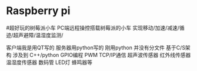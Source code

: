 # Raspberry pi
#超好玩的树莓派小车
PC端远程操控搭载树莓派的小车  实现移动/加速/减速/循迹/超声避障/温湿度监测/

客户端我是用QT写的 服务器用python写的 刚用python 并没有分文件
基于C/S架构
涉及到 C++/python  GPIO编程 PWM TCP/IP通信 超声波传感器  红外线传感器  温湿度传感器 数码管 LED灯 蜂鸣器等
